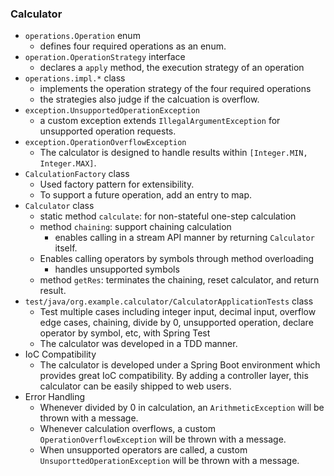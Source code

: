 ### Calculator

* `operations.Operation` enum
  * defines four required operations as an enum.
* `operation.OperationStrategy` interface
  * declares a `apply` method, the execution strategy of an operation
* `operations.impl.*` class
  * implements the operation strategy of the four required operations
  * the strategies also judge if the calcuation is overflow.
* `exception.UnsupportedOperationException`
  * a custom exception extends `IllegalArgumentException` for unsupported operation requests.
* `exception.OperationOverflowException`
  * The calculator is designed to handle results within `[Integer.MIN, Integer.MAX]`.
* `CalculationFactory` class
  * Used factory pattern for extensibility.
  * To support a future operation, add an entry to map.
* `Calculator` class
  * static method `calculate`: for non-stateful one-step calculation
  * method `chaining`: support chaining calculation
    * enables calling in a stream API manner by returning `Calculator` itself.
  * Enables calling operators by symbols through method overloading
    * handles unsupported symbols
  * method `getRes`: terminates the chaining, reset calculator, and return result.
* `test/java/org.example.calculator/CalculatorApplicationTests` class
  * Test multiple cases including integer input, decimal input, overflow edge cases, chaining, divide by 0, unsupported operation, declare operator by symbol, etc, with Spring Test
  * The calculator was developed in a TDD manner.
* IoC Compatibility
  * The calculator is developed under a Spring Boot environment which provides great IoC compatibility. By adding a controller layer, this calculator can be easily shipped to web users.
* Error Handling
  * Whenever divided by 0 in calculation, an `ArithmeticException` will be thrown with a message.
  * Whenever calculation overflows, a custom `OperationOverflowException` will be thrown with a message.
  * When unsupported operators are called, a custom `UnsuporttedOperationException` will be thrown with a message.
